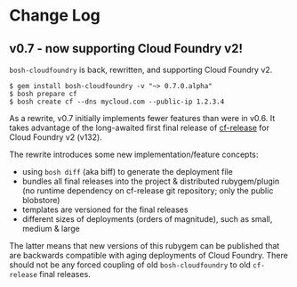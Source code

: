 # Change Log

## v0.7 - now supporting Cloud Foundry v2!

`bosh-cloudfoundry` is back, rewritten, and supporting Cloud Foundry v2.

```
$ gem install bosh-cloudfoundry -v "~> 0.7.0.alpha"
$ bosh prepare cf
$ bosh create cf --dns mycloud.com --public-ip 1.2.3.4
```

As a rewrite, v0.7 initially implements fewer features than were in v0.6. It takes advantage of the long-awaited first final release of [cf-release](https://github.com/cloudfoundry/cf-release) for Cloud Foundry v2 (v132).

The rewrite introduces some new implementation/feature concepts:

* using `bosh diff` (aka biff) to generate the deployment file
* bundles all final releases into the project & distributed rubygem/plugin (no runtime dependency on cf-release git repository; only the public blobstore)
* templates are versioned for the final releases
* different sizes of deployments (orders of magnitude), such as small, medium & large

The latter means that new versions of this rubygem can be published that are backwards compatible with aging deployments of Cloud Foundry. There should not be any forced coupling of old `bosh-cloudfoundry` to old `cf-release` final releases.
